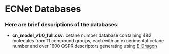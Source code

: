 # ECNet Databases

### Here are brief descriptions of the databases:
  - **cn_model_v1.0_full.csv**: cetane number database containing 482 molecules from 11 compound groups, each with an experimental cetane number and over 1600 QSPR descriptors generating using [E-Dragon](http://www.vcclab.org/lab/edragon/)
